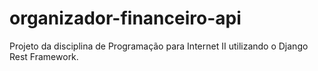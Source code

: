 # organizador-financeiro-api

Projeto da disciplina de Programação para Internet II utilizando o Django Rest Framework.
